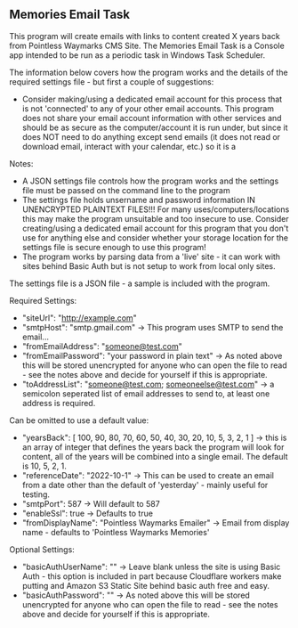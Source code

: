 ﻿## Memories Email Task

This program will create emails with links to content created X years back from Pointless Waymarks CMS Site. The Memories Email Task is a Console app intended to be run as a periodic task in Windows Task Scheduler.

The information below covers how the program works and the details of the required settings file - but first a couple of suggestions:
 - Consider making/using a dedicated email account for this process that is not 'connected' to any of your other email accounts. This program does not share your email account information with other services and should be as secure as the computer/account it is run under, but since it does NOT need to do anything except send emails (it does not read or download email, interact with your calendar, etc.) so it is a 

Notes:
  - A JSON settings file controls how the program works and the settings file must be passed on the command line to the program
  - The settings file holds unsername and password information IN UNENCRYPTED PLAINTEXT FILES!!! For many uses/computers/locations this may make the program unsuitable and too insecure to use. Consider creating/using a dedicated email account for this program that you don't use for anything else and consider whether your storage location for the settings file is secure enough to use this program!
  - The program works by parsing data from a 'live' site - it can work with sites behind Basic Auth but is not setup to work from local only sites.

The settings file is a JSON file - a sample is included with the program.

Required Settings:
  - "siteUrl": "http://example.com"
  - "smtpHost": "smtp.gmail.com" -> This program uses SMTP to send the email...
  - "fromEmailAddress": "someone@test.com"
  - "fromEmailPassword": "your password in plain text" -> As noted above this will be stored unencrypted for anyone who can open the file to read - see the notes above and decide for yourself if this is appropriate.
  - "toAddressList": "someone@test.com; someoneelse@test.com" -> a semicolon seperated list of email addresses to send to, at least one address is required.

Can be omitted to use a default value:
  - "yearsBack": [ 100, 90, 80, 70, 60, 50, 40, 30, 20, 10, 5, 3, 2, 1 ] -> this is an array of integer that defines the years back the program will look for content, all of the years will be combined into a single email. The default is 10, 5, 2, 1.
  - "referenceDate": "2022-10-1" -> This can be used to create an email from a date other than the default of 'yesterday' - mainly useful for testing.
  - "smtpPort": 587 -> Will default to 587
  - "enableSsl": true -> Defaults to true
  - "fromDisplayName": "Pointless Waymarks Emailer" -> Email from display name - defaults to 'Pointless Waymarks Memories'

Optional Settings:
  - "basicAuthUserName": "" -> Leave blank unless the site is using Basic Auth - this option is included in part because Cloudflare workers make putting and Amazon S3 Static Site behind basic auth free and easy.
  - "basicAuthPassword": "" -> As noted above this will be stored unencrypted for anyone who can open the file to read - see the notes above and decide for yourself if this is appropriate.
